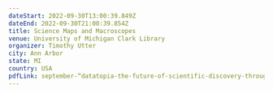 ```yaml
---
dateStart: 2022-09-30T13:00:39.849Z
dateEnd: 2022-09-30T21:00:39.854Z
title: Science Maps and Macroscopes
venue: University of Michigan Clark Library
organizer: Timothy Utter
city: Ann Arbor
state: MI
country: USA
pdfLink: september-“datatopia-the-future-of-scientific-discovery-through-a-data-lens”-colloquium-midas.pdf
---
```

